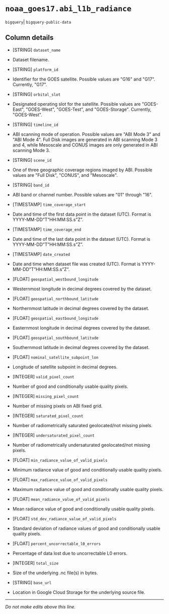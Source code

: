 # `noaa_goes17.abi_l1b_radiance`
`bigquery`| `bigquery-public-data`

## Column details
* [STRING]    `dataset_name`
 - Dataset filename.
* [STRING]    `platform_id`
 - Identifier for the GOES satellite. Possible values are "G16" and "G17". Currently, "G17".
* [STRING]    `orbital_slot`
 - Designated operating slot for the satellite. Possible values are "GOES-East", "GOES-West", "GOES-Test", and "GOES-Storage". Currently, "GOES-West".
* [STRING]    `timeline_id`
 - ABI scanning mode of operation. Possible values are "ABI Mode 3" and "ABI Mode 4". Full Disk images are generated in ABI scanning Mode 3 and 4, while Mesoscale and CONUS images are only generated in ABI scanning Mode 3.
* [STRING]    `scene_id`
 - One of three geographic coverage regions imaged by ABI. Possible values are "Full Disk", "CONUS", and "Mesoscale".
* [STRING]    `band_id`
 - ABI band or channel number. Possible values are "01" through "16".
* [TIMESTAMP] `time_coverage_start`
 - Date and time of the first data point in the dataset (UTC). Format is YYYY-MM-DD”T”HH:MM:SS.s”Z”.
* [TIMESTAMP] `time_coverage_end`
 - Date and time of the last data point in the dataset (UTC). Format is YYYY-MM-DD”T”HH:MM:SS.s”Z”.
* [TIMESTAMP] `date_created`
 - Date and time when dataset file was created (UTC). Format is YYYY-MM-DD”T”HH:MM:SS.s”Z”.
* [FLOAT]     `geospatial_westbound_longitude`
 - Westernmost longitude in decimal degrees covered by the dataset.
* [FLOAT]     `geospatial_northbound_latitude`
 - Northernmost latitude in decimal degrees covered by the dataset.
* [FLOAT]     `geospatial_eastbound_longitude`
 - Easternmost longitude in decimal degrees covered by the dataset.
* [FLOAT]     `geospatial_southbound_latitude`
 - Southernmost latitude in decimal degrees covered by the dataset.
* [FLOAT]     `nominal_satellite_subpoint_lon`
 - Longitude of satellite subpoint in decimal degrees.
* [INTEGER]   `valid_pixel_count`
 - Number of good and conditionally usable quality pixels.
* [INTEGER]   `missing_pixel_count`
 - Number of missing pixels on ABI fixed grid.
* [INTEGER]   `saturated_pixel_count`
 - Number of radiometrically saturated geolocated/not missing pixels.
* [INTEGER]   `undersaturated_pixel_count`
 - Number of radiometrically undersaturated geolocated/not missing pixels.
* [FLOAT]     `min_radiance_value_of_valid_pixels`
 - Minimum radiance value of good and conditionally usable quality pixels.
* [FLOAT]     `max_radiance_value_of_valid_pixels`
 - Maximum radiance value of good and conditionally usable quality pixels.
* [FLOAT]     `mean_radiance_value_of_valid_pixels`
 - Mean radiance value of good and conditionally usable quality pixels.
* [FLOAT]     `std_dev_radiance_value_of_valid_pixels`
 - Standard deviation of radiance values of good and conditionally usable quality pixels.
* [FLOAT]     `percent_uncorrectable_l0_errors`
 - Percentage of data lost due to uncorrectable L0 errors.
* [INTEGER]   `total_size`
 - Size of the underlying .nc file(s) in bytes.
* [STRING]    `base_url`
 - Location in Google Cloud Storage for the underlying source file.

-------------------------------------------------------------------------------
*Do not make edits above this line.*
